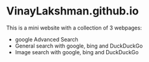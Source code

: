 # VinayLakshman.github.io

This is a mini website with a collection of 3 webpages:
- google Advanced Search
- General search with google, bing and DuckDuckGo
- Image search with google, bing and DuckDuckGo
